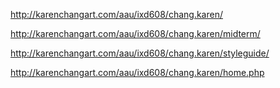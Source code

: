 http://karenchangart.com/aau/ixd608/chang.karen/

http://karenchangart.com/aau/ixd608/chang.karen/midterm/

http://karenchangart.com/aau/ixd608/chang.karen/styleguide/

http://karenchangart.com/aau/ixd608/chang.karen/home.php
